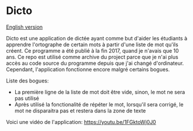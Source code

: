 # Dicto

[English version](README.en.md)

Dicto est une application de dictée ayant comme but d'aider les étudiants à apprendre l'ortographe de certain mots à partir d'une liste de mot qu'ils créent. Ce programme a été publié à la fin 2017, quand je n'avais que 10 ans. Ce repo est utilisé comme archive du project parce que je n'ai plus accès au code source du programme depuis que j'ai changé d'ordinateur. Cependant, l'application fonctionne encore malgré certains bogues.

Liste des bogues:

- La première ligne de la liste de mot doit être vide, sinon, le mot ne sera pas utilisé
- Après utilisé la fonctionalité de répéter le mot, lorsqu'il sera corrigé, le mot ne disparaitra pas et restera dans la zone de texte

Voici une vidéo de l'application: https://youtu.be/1FGktoWj0J0
